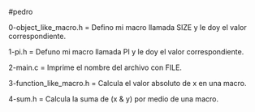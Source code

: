 #pedro

0-object_like_macro.h = Defino mi macro llamada SIZE  y le doy el valor correspondiente.

1-pi.h =  Defuno mi macro llamada PI y le doy el valor correspondiente.

2-main.c = Imprime el nombre del archivo con FILE.

3-function_like_macro.h = Calcula el valor absoluto de x en una macro.

4-sum.h =  Calcula la suma de (x & y) por medio de una macro.